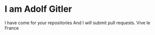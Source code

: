 # I am Adolf Gitler
I have come for your repositories
And I _will_ submit pull requests.
Vive le France
